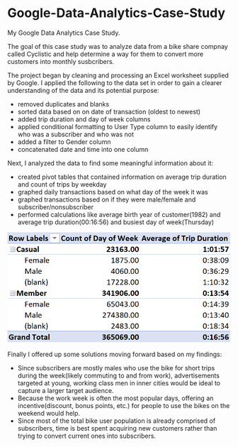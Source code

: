 # Google-Data-Analytics-Case-Study
My Google Data Analytics Case Study.

The goal of this case study was to analyze data from a bike share compnay called Cyclistic and help determine a way for them to convert more customers into monthly susbcribers.

The project began by cleaning and processing an Excel worksheet supplied by Google. I applied the following to the data set in order to gain a clearer understanding of the data and its potential purpose:
* removed duplicates and blanks
* sorted data based on on date of transaction (oldest to newest)
* added trip duration and day of week columns
* applied conditional formatting to User Type column to easily identify who was a subscriber and who was not
* added a filter to Gender column
* concatenated date and time into one column

Next, I analyzed the data to find some meaningful information about it:
* created pivot tables that contained information on average trip duration and count of trips by weekday
* graphed daily transactions based on what day of the week it was 
* graphed transactions based on if they were male/female and subscriber/nonsubscriber
* performed calculations like average birth year of customer(1982) and average trip duration(00:16:56) and busiest day of week(Thursday)

![](https://github.com/spensersmith99/Google-Data-Analytics-Case-Study/blob/main/images/gcs_pivottable_members.png)

Finally I offered up some solutions moving forward based on my findings:
* Since subscribers are mostly males who use the bike for short trips during the week(likely commuting to and from work), advertisements targeted at young, working class men in inner cities would be ideal to capture a larger target audience. 
* Because the work week is often the most popular days, offering an incentive(discount, bonus points, etc.) for people to use the bikes on the weekend would help.
* Since most of the total bike user population is already comprised of subscribers, time is best spent acquiring new customers rather than trying to convert current ones into subscribers.
